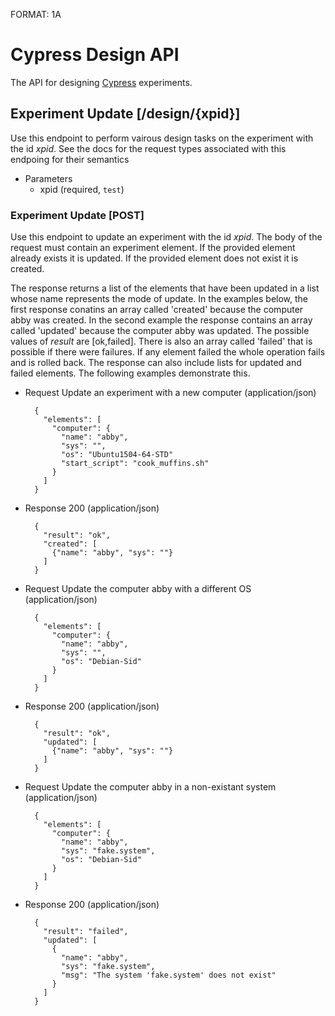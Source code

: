FORMAT: 1A

# Cypress Design API
The API for designing [Cypress](https://cypress.deterlab.net) experiments.

## Experiment Update [/design/{xpid}]
Use this endpoint to perform vairous design tasks on the experiment with the id *xpid*. See the docs for the request types associated with this endpoing for their semantics
+ Parameters
  + xpid (required, `test`)

### Experiment Update [POST]
Use this endpoint to update an experiment with the id *xpid*. The body of the request must contain an experiment element. If the provided element already exists it is updated. If the provided element does not exist it is created.

The response returns a list of the elements that have been updated in a list whose name represents the mode of update. In the examples below, the first response conatins an array called 'created' because the computer abby was created. In the second example the response contains an array called 'updated' because the computer abby was updated. The possible values of *result* are [ok,failed]. There is also an array called 'failed' that is possible if there were failures. If any element failed the whole operation fails and is rolled back. The response can also include lists for updated and failed elements. The following examples demonstrate this.


+ Request Update an experiment with a new computer (application/json)

        { 
          "elements": [
            "computer": {
              "name": "abby",
              "sys": "",
              "os": "Ubuntu1504-64-STD"
              "start_script": "cook_muffins.sh"
            }
          ]
        }

+ Response 200 (application/json)

        {
          "result": "ok",
          "created": [
            {"name": "abby", "sys": ""}
          ]
        }

+ Request Update the computer abby with a different OS (application/json)

        { 
          "elements": [
            "computer": {
              "name": "abby",
              "sys": "",
              "os": "Debian-Sid"
            }
          ]
        }

+ Response 200 (application/json)

        {
          "result": "ok",
          "updated": [
            {"name": "abby", "sys": ""}
          ]
        }

+ Request Update the computer abby in a non-existant system (application/json)

        { 
          "elements": [
            "computer": {
              "name": "abby",
              "sys": "fake.system",
              "os": "Debian-Sid"
            }
          ]
        }

+ Response 200 (application/json)

        {
          "result": "failed",
          "updated": [
            {
              "name": "abby", 
              "sys": "fake.system", 
              "msg": "The system 'fake.system' does not exist"
            }
          ]
        }
